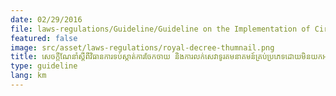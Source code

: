 ```yaml
---
date: 02/29/2016
file: laws-regulations/Guideline/Guideline on the Implementation of Circular No. 02SR Dated September 3, 2002 of the Royal Government of Cambodia on Measures to Prevent Unauthorization Installation of International Inbound and Outbound Phone System.pdf
featured: false
image: src/asset/laws-regulations/royal-decree-thumnail.png
title: សេចក្តីណែនាំស្តីពីវិធានការទប់ស្កាត់ការចែកចាយ និងការលក់សេវាទូរគមនាគមន៍គ្រប់ប្រភេទដោយមិនយកអត្តសញ្ញាណបណ្ណ និងឯកសារសម្គា់អត្តសញ្ញាណពីអ្នកជួលជាវផ្ទុយពីច្បាប់ស្តីពីទូរគមនាគមន៍ និងបទប្បញ្ញត្តិជាធរមាន
type: guideline
lang: km
---
```

